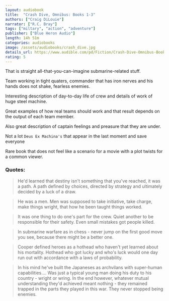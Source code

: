 ```yaml
---
layout: audiobook
title:  "Crash Dive, Omnibus: Books 1-3"
authors: ["Craig DiLouie"]
narrator: ["R.C. Bray"]
tags: ["miltary", "action", "adventure"]
publisher: ["Blue Heron Audio"]
length: 14h 51m
categories: audiobooks
image: /assets/audiobooks/crash_dive.jpg
details_url: https://www.audible.com/pd/Fiction/Crash-Dive-Omnibus-Books-1-3-Audiobook/B07BTR25KQ
rating: 5
---
```


That is straight all-that-you-can-imagine submarine-related stuff. 

Team working in tight quaters, commander that has iron nerves and his hands does not shake, fearless enemies. 

Interesting description of day-to-day life of crew and details of work of huge steel machine.

Great examples of how real teams should work and that result depends on the output of each team member.

Also great description of captain feelings and preasure that they are under.

Not a lot `Deus Ex Machina's` that appear in the last moment and save everyone

Rare book that does not feel like a scenario for a movie with a plot twists for a common viewer.

### Quotes:
> He'd learned that destiny isn't something that you've reached, it was a path. A path defined by choices, directed by strategy and ultimately decided by a luck of a draw.

> He was a men. Men was supposed to take initiative, take charge, make things wright, that how he been taught things worked.

> It was one thing to do one's part for the crew. Quiet another to be responsible for their safety. Even small mistakes got people killed. 

> In submarine warfare as in chess - never jump on the first good move you see, because there might be a better one.

> Cooper defined heroes as a hothead who haven't yet learned about his mortality. Hothead who got lucky and who's luck would one day run out with accordance with a laws of probability.

> In his mind he've built the Japaneses as archvilans with super-human capabilities.... Was just a typical young man doing his duty to his country - wright or wring. In the end however, whatever mutual understanding they'd achieved meant nothing - they remained trapped in the parts they played in this war. They never stopped being enemies.
